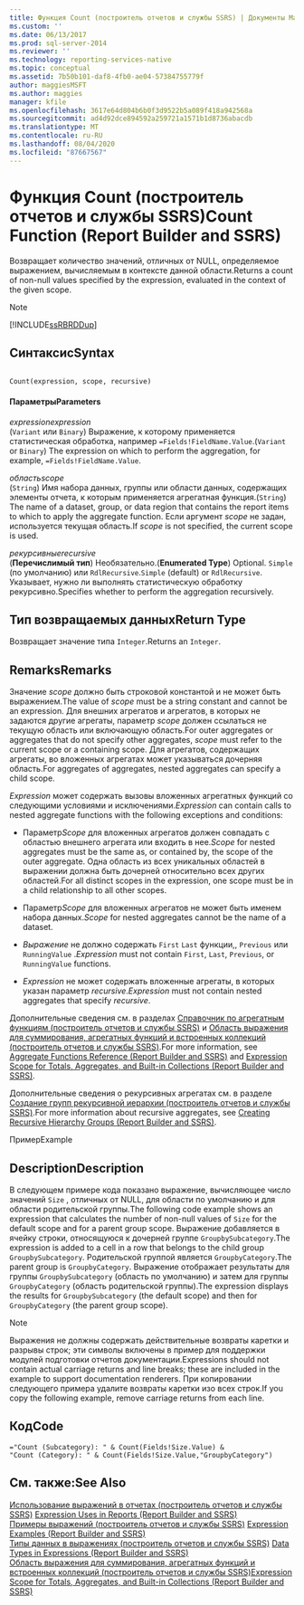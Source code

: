 ```yaml
---
title: Функция Count (построитель отчетов и службы SSRS) | Документы Майкрософт
ms.custom: ''
ms.date: 06/13/2017
ms.prod: sql-server-2014
ms.reviewer: ''
ms.technology: reporting-services-native
ms.topic: conceptual
ms.assetid: 7b50b101-daf8-4fb0-ae04-57384755779f
author: maggiesMSFT
ms.author: maggies
manager: kfile
ms.openlocfilehash: 3617e64d804b6b0f3d9522b5a089f418a942568a
ms.sourcegitcommit: ad4d92dce894592a259721a1571b1d8736abacdb
ms.translationtype: MT
ms.contentlocale: ru-RU
ms.lasthandoff: 08/04/2020
ms.locfileid: "87667567"
---
```

# <a name="count-function-report-builder-and-ssrs"></a><span data-ttu-id="b1e59-102">Функция Count (построитель отчетов и службы SSRS)</span><span class="sxs-lookup"><span data-stu-id="b1e59-102">Count Function (Report Builder and SSRS)</span></span>
  <span data-ttu-id="b1e59-103">Возвращает количество значений, отличных от NULL, определяемое выражением, вычисляемым в контексте данной области.</span><span class="sxs-lookup"><span data-stu-id="b1e59-103">Returns a count of non-null values specified by the expression, evaluated in the context of the given scope.</span></span>  
  
> [!NOTE]  
>  [!INCLUDE[ssRBRDDup](../../includes/ssrbrddup-md.md)]  
  
## <a name="syntax"></a><span data-ttu-id="b1e59-104">Синтаксис</span><span class="sxs-lookup"><span data-stu-id="b1e59-104">Syntax</span></span>  
  
```  
  
Count(expression, scope, recursive)  
```  
  
#### <a name="parameters"></a><span data-ttu-id="b1e59-105">Параметры</span><span class="sxs-lookup"><span data-stu-id="b1e59-105">Parameters</span></span>  
 <span data-ttu-id="b1e59-106">*expression*</span><span class="sxs-lookup"><span data-stu-id="b1e59-106">*expression*</span></span>  
 <span data-ttu-id="b1e59-107">(`Variant` или `Binary`) Выражение, к которому применяется статистическая обработка, например `=Fields!FieldName.Value`.</span><span class="sxs-lookup"><span data-stu-id="b1e59-107">(`Variant` or `Binary`) The expression on which to perform the aggregation, for example, `=Fields!FieldName.Value`.</span></span>  
  
 <span data-ttu-id="b1e59-108">*область*</span><span class="sxs-lookup"><span data-stu-id="b1e59-108">*scope*</span></span>  
 <span data-ttu-id="b1e59-109">(`String`) Имя набора данных, группы или области данных, содержащих элементы отчета, к которым применяется агрегатная функция.</span><span class="sxs-lookup"><span data-stu-id="b1e59-109">(`String`) The name of a dataset, group, or data region that contains the report items to which to apply the aggregate function.</span></span> <span data-ttu-id="b1e59-110">Если аргумент *scope* не задан, используется текущая область.</span><span class="sxs-lookup"><span data-stu-id="b1e59-110">If *scope* is not specified, the current scope is used.</span></span>  
  
 <span data-ttu-id="b1e59-111">*рекурсивные*</span><span class="sxs-lookup"><span data-stu-id="b1e59-111">*recursive*</span></span>  
 <span data-ttu-id="b1e59-112">(**Перечислимый тип**) Необязательно.</span><span class="sxs-lookup"><span data-stu-id="b1e59-112">(**Enumerated Type**) Optional.</span></span> <span data-ttu-id="b1e59-113">`Simple` (по умолчанию) или `RdlRecursive`.</span><span class="sxs-lookup"><span data-stu-id="b1e59-113">`Simple` (default) or `RdlRecursive`.</span></span> <span data-ttu-id="b1e59-114">Указывает, нужно ли выполнять статистическую обработку рекурсивно.</span><span class="sxs-lookup"><span data-stu-id="b1e59-114">Specifies whether to perform the aggregation recursively.</span></span>  
  
## <a name="return-type"></a><span data-ttu-id="b1e59-115">Тип возвращаемых данных</span><span class="sxs-lookup"><span data-stu-id="b1e59-115">Return Type</span></span>  
 <span data-ttu-id="b1e59-116">Возвращает значение типа `Integer`.</span><span class="sxs-lookup"><span data-stu-id="b1e59-116">Returns an `Integer`.</span></span>  
  
## <a name="remarks"></a><span data-ttu-id="b1e59-117">Remarks</span><span class="sxs-lookup"><span data-stu-id="b1e59-117">Remarks</span></span>  
 <span data-ttu-id="b1e59-118">Значение *scope* должно быть строковой константой и не может быть выражением.</span><span class="sxs-lookup"><span data-stu-id="b1e59-118">The value of *scope* must be a string constant and cannot be an expression.</span></span> <span data-ttu-id="b1e59-119">Для внешних агрегатов и агрегатов, в которых не задаются другие агрегаты, параметр *scope* должен ссылаться не текущую область или включающую область.</span><span class="sxs-lookup"><span data-stu-id="b1e59-119">For outer aggregates or aggregates that do not specify other aggregates, *scope* must refer to the current scope or a containing scope.</span></span> <span data-ttu-id="b1e59-120">Для агрегатов, содержащих агрегаты, во вложенных агрегатах может указываться дочерняя область.</span><span class="sxs-lookup"><span data-stu-id="b1e59-120">For aggregates of aggregates, nested aggregates can specify a child scope.</span></span>  
  
 <span data-ttu-id="b1e59-121">*Expression* может содержать вызовы вложенных агрегатных функций со следующими условиями и исключениями.</span><span class="sxs-lookup"><span data-stu-id="b1e59-121">*Expression* can contain calls to nested aggregate functions with the following exceptions and conditions:</span></span>  
  
-   <span data-ttu-id="b1e59-122">Параметр*Scope* для вложенных агрегатов должен совпадать с областью внешнего агрегата или входить в нее.</span><span class="sxs-lookup"><span data-stu-id="b1e59-122">*Scope* for nested aggregates must be the same as, or contained by, the scope of the outer aggregate.</span></span> <span data-ttu-id="b1e59-123">Одна область из всех уникальных областей в выражении должна быть дочерней относительно всех других областей.</span><span class="sxs-lookup"><span data-stu-id="b1e59-123">For all distinct scopes in the expression, one scope must be in a child relationship to all other scopes.</span></span>  
  
-   <span data-ttu-id="b1e59-124">Параметр*Scope* для вложенных агрегатов не может быть именем набора данных.</span><span class="sxs-lookup"><span data-stu-id="b1e59-124">*Scope* for nested aggregates cannot be the name of a dataset.</span></span>  
  
-   <span data-ttu-id="b1e59-125">*Выражение* не должно содержать `First` `Last` функции,, `Previous` или `RunningValue` .</span><span class="sxs-lookup"><span data-stu-id="b1e59-125">*Expression* must not contain `First`, `Last`, `Previous`, or `RunningValue` functions.</span></span>  
  
-   <span data-ttu-id="b1e59-126">*Expression* не может содержать вложенные агрегаты, в которых указан параметр *recursive*.</span><span class="sxs-lookup"><span data-stu-id="b1e59-126">*Expression* must not contain nested aggregates that specify *recursive*.</span></span>  
  
 <span data-ttu-id="b1e59-127">Дополнительные сведения см. в разделах [Справочник по агрегатным функциям (построитель отчетов и службы SSRS)](report-builder-functions-aggregate-functions-reference.md) и [Область выражения для суммирования, агрегатных функций и встроенных коллекций (построитель отчетов и службы SSRS)](expression-scope-for-totals-aggregates-and-built-in-collections.md).</span><span class="sxs-lookup"><span data-stu-id="b1e59-127">For more information, see [Aggregate Functions Reference &#40;Report Builder and SSRS&#41;](report-builder-functions-aggregate-functions-reference.md) and [Expression Scope for Totals, Aggregates, and Built-in Collections &#40;Report Builder and SSRS&#41;](expression-scope-for-totals-aggregates-and-built-in-collections.md).</span></span>  
  
 <span data-ttu-id="b1e59-128">Дополнительные сведения о рекурсивных агрегатах см. в разделе [Создание групп рекурсивной иерархии (построитель отчетов и службы SSRS)](creating-recursive-hierarchy-groups-report-builder-and-ssrs.md).</span><span class="sxs-lookup"><span data-stu-id="b1e59-128">For more information about recursive aggregates, see [Creating Recursive Hierarchy Groups &#40;Report Builder and SSRS&#41;](creating-recursive-hierarchy-groups-report-builder-and-ssrs.md).</span></span>  
  
 <span data-ttu-id="b1e59-129">Пример</span><span class="sxs-lookup"><span data-stu-id="b1e59-129">Example</span></span>  
  
## <a name="description"></a><span data-ttu-id="b1e59-130">Description</span><span class="sxs-lookup"><span data-stu-id="b1e59-130">Description</span></span>  
 <span data-ttu-id="b1e59-131">В следующем примере кода показано выражение, вычисляющее число значений `Size` , отличных от NULL, для области по умолчанию и для области родительской группы.</span><span class="sxs-lookup"><span data-stu-id="b1e59-131">The following code example shows an expression that calculates the number of non-null values of `Size` for the default scope and for a parent group scope.</span></span> <span data-ttu-id="b1e59-132">Выражение добавляется в ячейку строки, относящуюся к дочерней группе `GroupbySubcategory`.</span><span class="sxs-lookup"><span data-stu-id="b1e59-132">The expression is added to a cell in a row that belongs to the child group `GroupbySubcategory`.</span></span> <span data-ttu-id="b1e59-133">Родительской группой является `GroupbyCategory`.</span><span class="sxs-lookup"><span data-stu-id="b1e59-133">The parent group is `GroupbyCategory`.</span></span> <span data-ttu-id="b1e59-134">Выражение отображает результаты для группы `GroupbySubcategory` (область по умолчанию) и затем для группы `GroupbyCategory` (область родительской группы).</span><span class="sxs-lookup"><span data-stu-id="b1e59-134">The expression displays the results for `GroupbySubcategory` (the default scope) and then for `GroupbyCategory` (the parent group scope).</span></span>  
  
> [!NOTE]  
>  <span data-ttu-id="b1e59-135">Выражения не должны содержать действительные возвраты каретки и разрывы строк; эти символы включены в пример для поддержки модулей подготовки отчетов документации.</span><span class="sxs-lookup"><span data-stu-id="b1e59-135">Expressions should not contain actual carriage returns and line breaks; these are included in the example to support documentation renderers.</span></span> <span data-ttu-id="b1e59-136">При копировании следующего примера удалите возвраты каретки изо всех строк.</span><span class="sxs-lookup"><span data-stu-id="b1e59-136">If you copy the following example, remove carriage returns from each line.</span></span>  
  
## <a name="code"></a><span data-ttu-id="b1e59-137">Код</span><span class="sxs-lookup"><span data-stu-id="b1e59-137">Code</span></span>  
  
```  
="Count (Subcategory): " & Count(Fields!Size.Value) &   
"Count (Category): " & Count(Fields!Size.Value,"GroupbyCategory")  
```  
  
## <a name="see-also"></a><span data-ttu-id="b1e59-138">См. также:</span><span class="sxs-lookup"><span data-stu-id="b1e59-138">See Also</span></span>  
 <span data-ttu-id="b1e59-139">[Использование выражений в отчетах (построитель отчетов и службы SSRS)](expression-uses-in-reports-report-builder-and-ssrs.md) </span><span class="sxs-lookup"><span data-stu-id="b1e59-139">[Expression Uses in Reports &#40;Report Builder and SSRS&#41;](expression-uses-in-reports-report-builder-and-ssrs.md) </span></span>  
 <span data-ttu-id="b1e59-140">[Примеры выражений (построитель отчетов и службы SSRS)](expression-examples-report-builder-and-ssrs.md) </span><span class="sxs-lookup"><span data-stu-id="b1e59-140">[Expression Examples &#40;Report Builder and SSRS&#41;](expression-examples-report-builder-and-ssrs.md) </span></span>  
 <span data-ttu-id="b1e59-141">[Типы данных в выражениях (построитель отчетов и службы SSRS)](expressions-report-builder-and-ssrs.md) </span><span class="sxs-lookup"><span data-stu-id="b1e59-141">[Data Types in Expressions &#40;Report Builder and SSRS&#41;](expressions-report-builder-and-ssrs.md) </span></span>  
 [<span data-ttu-id="b1e59-142">Область выражения для суммирования, агрегатных функций и встроенных коллекций (построитель отчетов и службы SSRS)</span><span class="sxs-lookup"><span data-stu-id="b1e59-142">Expression Scope for Totals, Aggregates, and Built-in Collections &#40;Report Builder and SSRS&#41;</span></span>](expression-scope-for-totals-aggregates-and-built-in-collections.md)  
  
  
